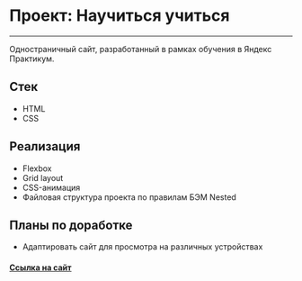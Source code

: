 # Проект: Научиться учиться
---

Одностраничный сайт, разработанный в рамках обучения в Яндекс Практикум.

## Стек
* HTML
* CSS

## Реализация
* Flexbox
* Grid layout
* CSS-анимация
* Файловая структура проекта по правилам БЭМ Nested

## Планы по доработке
* Адаптировать сайт для просмотра на различных устройствах

#### [Ссылка на сайт](https://daryamakavchik.github.io/how-to-learn/)